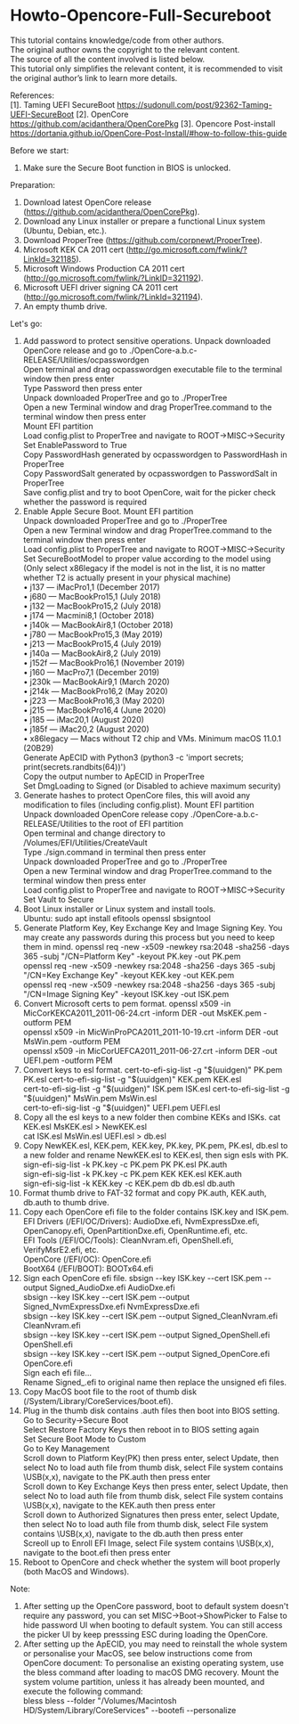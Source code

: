 # Howto-Opencore-Full-Secureboot

This tutorial contains knowledge/code from other authors.  
The original author owns the copyright to the relevant content.  
The source of all the content involved is listed below.  
This tutorial only simplifies the relevant content, it is recommended to visit the original author’s link to learn more details.

References:  
[1]. Taming UEFI SecureBoot https://sudonull.com/post/92362-Taming-UEFI-SecureBoot
[2]. OpenCore https://github.com/acidanthera/OpenCorePkg
[3]. Opencore Post-install https://dortania.github.io/OpenCore-Post-Install/#how-to-follow-this-guide

Before we start:
1. Make sure the Secure Boot function in BIOS is unlocked.

Preparation:
1. Download latest OpenCore release (https://github.com/acidanthera/OpenCorePkg).
2. Download any Linux installer or prepare a functional Linux system (Ubuntu, Debian, etc.).
3. Download ProperTree (https://github.com/corpnewt/ProperTree).
4. Microsoft KEK CA 2011 cert (http://go.microsoft.com/fwlink/?LinkId=321185).
5. Microsoft Windows Production CA 2011 cert (http://go.microsoft.com/fwlink/?LinkID=321192).
6. Microsoft UEFI driver signing CA 2011 cert (http://go.microsoft.com/fwlink/?LinkId=321194).
7. An empty thumb drive.

Let's go:
1. Add password to protect sensitive operations.
Unpack downloaded OpenCore release and go to ./OpenCore-a.b.c-RELEASE/Utilities/ocpasswordgen  
Open terminal and drag ocpasswordgen executable file to the terminal window then press enter  
Type Password then press enter  
Unpack downloaded ProperTree and go to ./ProperTree  
Open a new Terminal window and drag ProperTree.command to the terminal window then press enter  
Mount EFI partition  
Load config.plist to ProperTree and navigate to ROOT->MISC->Security 
Set EnablePassword to True  
Copy PasswordHash generated by ocpasswordgen to PasswordHash in ProperTree  
Copy PasswordSalt generated by ocpasswordgen to PasswordSalt in ProperTree  
Save config.plist and try to boot OpenCore, wait for the picker check whether the password is required  
2. Enable Apple Secure Boot.
Mount EFI partition  
Unpack downloaded ProperTree and go to ./ProperTree  
Open a new Terminal window and drag ProperTree.command to the terminal window then press enter  
Load config.plist to ProperTree and navigate to ROOT->MISC->Security  
Set SecureBootModel to proper value according to the model using (Only select x86legacy if the model is not in the list, it is no matter whether T2 is actually present in your physical machine)  
• j137 — iMacPro1,1 (December 2017)  
• j680 — MacBookPro15,1 (July 2018)  
• j132 — MacBookPro15,2 (July 2018)  
• j174 — Macmini8,1 (October 2018)  
• j140k — MacBookAir8,1 (October 2018)  
• j780 — MacBookPro15,3 (May 2019)  
• j213 — MacBookPro15,4 (July 2019)  
• j140a — MacBookAir8,2 (July 2019)  
• j152f — MacBookPro16,1 (November 2019)  
• j160 — MacPro7,1 (December 2019)  
• j230k — MacBookAir9,1 (March 2020)  
• j214k — MacBookPro16,2 (May 2020)  
• j223 — MacBookPro16,3 (May 2020)  
• j215 — MacBookPro16,4 (June 2020)  
• j185 — iMac20,1 (August 2020)  
• j185f — iMac20,2 (August 2020)  
• x86legacy — Macs without T2 chip and VMs. Minimum macOS 11.0.1 (20B29)  
Generate ApECID with Python3 (python3 -c 'import secrets; print(secrets.randbits(64))')  
Copy the output number to ApECID in ProperTree  
Set DmgLoading to Signed (or Disabled to achieve maximum security)  
3. Generate hashes to protect OpenCore files, this will avoid any modification to files (including config.plist).
Mount EFI partition  
Unpack downloaded OpenCore release copy ./OpenCore-a.b.c-RELEASE/Utilities to the root of EFI partition  
Open terminal and change directory to /Volumes/EFI/Utilities/CreateVault  
Type ./sign.command in terminal then press enter  
Unpack downloaded ProperTree and go to ./ProperTree  
Open a new Terminal window and drag ProperTree.command to the terminal window then press enter  
Load config.plist to ProperTree and navigate to ROOT->MISC->Security  
Set Vault to Secure  
4. Boot Linux installer or Linux system and install tools.  
Ubuntu: sudo apt install efitools openssl sbsigntool  
5. Generate Platform Key, Key Exchange Key and Image Signing Key. You may create any passwords during this process but you need to keep them in mind.
openssl req -new -x509 -newkey rsa:2048 -sha256 -days 365 -subj "/CN=Platform Key" -keyout PK.key -out PK.pem  
openssl req -new -x509 -newkey rsa:2048 -sha256 -days 365 -subj "/CN=Key Exchange Key" -keyout KEK.key -out KEK.pem  
openssl req -new -x509 -newkey rsa:2048 -sha256 -days 365 -subj "/CN=Image Signing Key" -keyout ISK.key -out ISK.pem  
6. Convert Microsoft certs to pem format.
openssl x509 -in MicCorKEKCA2011_2011-06-24.crt -inform DER -out MsKEK.pem -outform PEM  
openssl x509 -in MicWinProPCA2011_2011-10-19.crt -inform DER -out MsWin.pem -outform PEM  
openssl x509 -in MicCorUEFCA2011_2011-06-27.crt -inform DER -out UEFI.pem -outform PEM  
7. Convert keys to esl format.
cert-to-efi-sig-list -g "$(uuidgen)" PK.pem PK.esl  
cert-to-efi-sig-list -g "$(uuidgen)" KEK.pem KEK.esl  
cert-to-efi-sig-list -g "$(uuidgen)" ISK.pem ISK.esl  
cert-to-efi-sig-list -g "$(uuidgen)" MsWin.pem MsWin.esl  
cert-to-efi-sig-list -g "$(uuidgen)" UEFI.pem UEFI.esl  
8. Copy all the esl keys to a new folder then combine KEKs and ISKs.
cat KEK.esl MsKEK.esl > NewKEK.esl  
cat ISK.esl MsWin.esl UEFI.esl > db.esl  
9. Copy NewKEK.esl, KEK.pem, KEK.key, PK.key, PK.pem, PK.esl, db.esl to a new folder and rename NewKEK.esl to KEK.esl, then sign esls with PK.
sign-efi-sig-list -k PK.key -c PK.pem PK PK.esl PK.auth  
sign-efi-sig-list -k PK.key -c PK.pem KEK KEK.esl KEK.auth  
sign-efi-sig-list -k KEK.key -c KEK.pem db db.esl db.auth  
10. Format thumb drive to FAT-32 format and copy PK.auth, KEK.auth, db.auth to thumb drive.
11. Copy each OpenCore efi file to the folder contains ISK.key and ISK.pem.
EFI Drivers (/EFI/OC/Drivers): AudioDxe.efi, NvmExpressDxe.efi, OpenCanopy.efi, OpenPartitionDxe.efi, OpenRuntime.efi, etc.  
EFI Tools (/EFI/OC/Tools): CleanNvram.efi, OpenShell.efi, VerifyMsrE2.efi, etc.  
OpenCore (/EFI/OC): OpenCore.efi  
BootX64 (/EFI/BOOT): BOOTx64.efi  
12. Sign each OpenCore efi file.
sbsign --key ISK.key --cert ISK.pem --output Signed_AudioDxe.efi AudioDxe.efi  
sbsign --key ISK.key --cert ISK.pem --output Signed_NvmExpressDxe.efi NvmExpressDxe.efi  
sbsign --key ISK.key --cert ISK.pem --output Signed_CleanNvram.efi CleanNvram.efi  
sbsign --key ISK.key --cert ISK.pem --output Signed_OpenShell.efi OpenShell.efi  
sbsign --key ISK.key --cert ISK.pem --output Signed_OpenCore.efi OpenCore.efi  
Sign each efi file...  
Rename Signed_.efi to original name then replace the unsigned efi files.
13. Copy MacOS boot file to the root of thumb disk (/System/Library/CoreServices/boot.efi).
14. Plug in the thumb disk contains .auth files then boot into BIOS setting.
Go to Security->Secure Boot  
Select Restore Factory Keys then reboot in to BIOS setting again  
Set Secure Boot Mode to Custom  
Go to Key Management  
Scroll down to Platform Key(PK) then press enter, select Update, then select No to load auth file from thumb disk, select File system contains \USB(x,x)\, navigate to the PK.auth then press enter  
Scroll down to Key Exchange Keys then press enter, select Update, then select No to load auth file from thumb disk, select File system contains \USB(x,x)\, navigate to the KEK.auth then press enter  
Scroll down to Authorized Signatures then press enter, select Update, then select No to load auth file from thumb disk, select File system contains \USB(x,x)\, navigate to the db.auth then press enter  
Screoll up to Enroll EFI Image, select File system contains \USB(x,x)\, navigate to the boot.efi then press enter  
15. Reboot to OpenCore and check whether the system will boot properly (both MacOS and Windows).

Note:
1. After setting up the OpenCore password, boot to default system doesn't require any password, you can set MISC->Boot->ShowPicker to False to hide password UI when booting to default system. You can still access the picker UI by keep presssing ESC during loading the OpenCore.
2. After setting up the ApECID, you may need to reinstall the whole system or personalise your MacOS, see below instructions come from OpenCore document:
To personalise an existing operating system, use the bless command after loading to macOS DMG recovery. Mount the system volume partition, unless it has already been mounted, and execute the following command:  
bless bless --folder "/Volumes/Macintosh HD/System/Library/CoreServices" --bootefi --personalize  

